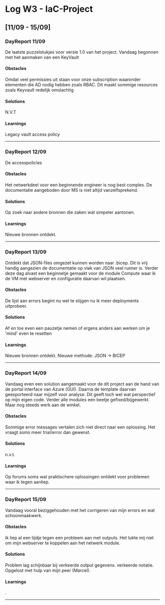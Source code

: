# Log W3 - IaC-Project
## [11/09 - 15/09]

### DayReport 11/09
De laatste puzzelstukjes voor versie 1.0 van het project.
Vandaag begonnen met het aanmaken van een KeyVault

#### Obstacles
Omdat veel permissies uit staan voor onze subscription waaronder elementen die AD nodig hebben zoals RBAC. Dit maakt sommige resources zoals Keyvault redelijk omslachtig

#### Solutions
N.V.T

#### Learnings
Legacy vault access policy

-----------------------------------------------------------

### DayReport 12/09
De accesspolicies 


#### Obstacles
Het netwerkdeel voor een beginnende engineer is nog best complex. De documentatie aangeboden door MS is niet altijd vanzelfsprekend.


#### Solutions
Op zoek naar andere bronnen die zaken wat simpeler aantonen.

#### Learnings
Nieuwe bronnen ontdekt.

-----------------------------------------------------------

### DayReport 13/09
Ontdekt dat JSON-files omgezet kunnen worden naar .bicep. Dit is vrij handig aangezien de documentatie op vlak van JSON veel ruimer is.
Verder deze dag alvast een beginnetje gemaakt voor de module Compute waar ik de VM met webserver en configuratie daarvan wil plaatsen.

#### Obstacles
De lijst aan errors begint nu wel te stijgen nu ik meer deployments uitprobeer.

#### Solutions
Af en toe even een pauzetje nemen of ergens anders aan werken om je 'mind' even te resetten

#### Learnings
Nieuwe bronnen ontdekt.
Nieuwe methode: JSON -> BICEP

-------------------------------------------------------------

### DayReport 14/09
Vandaag even een solution aangemaakt voor de dit project aan de hand van de portal interface van Azure (GUI).
Daarna de template daarvan geexporteerd naar mijzelf voor analyse. Dit geeft toch wel wat perspectief op mijn eigen code.
Verder alle modules een beetje gefixed/bijgewerkt. Maar nog steeds werk aan de winkel.

#### Obstacles
Sommige error messages vertalen zich niet direct naar een oplossing. Het vraagt soms meer trial/error dan gewenst.

#### Solutions
n.v.t.

#### Learnings
Op forums soms wat praktischere oplossingen ontdekt voor problemen waar ik tegen aanliep.

-----------------------------------------------------------------------------

### DayReport 15/09
Vandaag vooral beziggehouden met het corrigeren van mijn errors en wat schoonmaakwerk.

#### Obstacles
Ik liep al een tijdje tegen een probleem aan met outputs. Het lukte mij niet om mijn webserver te koppelen aan het netwerk module. 

#### Solutions
Problem lag schijnbaar bij verkeerde output gegevens. verkeerde notatie. Opgelost met hulp van mijn peer (Marcel).


#### Learnings
.

-------------------------------------------------------------------------------------